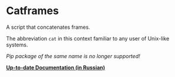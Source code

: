 Catframes
=========

A script that concatenates frames.

The abbreviation `cat` in this context familiar to any user of Unix-like systems.

*Pip package of the same name is no longer supported!*

**[Up-to-date Documentation (in Russian)](http://itustinov.ru/cona/latest/docs/html/catframes.html)**
